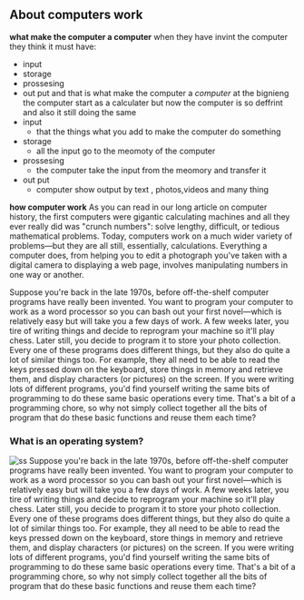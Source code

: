## About computers work
**what make the computer a computer**
when they have invint the computer
they think it must have:
* input
* storage
* prossesing
* out put
and that is what make the computer a *computer*
at the bignieng the computer start as a calculater
but now the computer is so deffrint
and also it still doing the same
* input
  * that the things what you add to make the computer do something
* storage
  * all the input go to the meomoty of the computer
* prossesing
  * the computer take the input from the meomory and transfer it
* out put
  * computer show output by text , photos,videos  and many thing

**how computer work**
As you can read in our long article on computer history, the first computers were gigantic calculating machines and all they ever really did was "crunch numbers": solve lengthy, difficult, or tedious mathematical problems. Today, computers work on a much wider variety of problems—but they are all still, essentially, calculations. Everything a computer does, from helping you to edit a photograph you've taken with a digital camera to displaying a web page, involves manipulating numbers in one way or another.

Suppose you're back in the late 1970s, before off-the-shelf computer programs have really been invented. You want to program your computer to work as a word processor so you can bash out your first novel—which is relatively easy but will take you a few days of work. A few weeks later, you tire of writing things and decide to reprogram your machine so it'll play chess. Later still, you decide to program it to store your photo collection. Every one of these programs does different things, but they also do quite a lot of similar things too. For example, they all need to be able to read the keys pressed down on the keyboard, store things in memory and retrieve them, and display characters (or pictures) on the screen. If you were writing lots of different programs, you'd find yourself writing the same bits of programming to do these same basic operations every time. That's a bit of a programming chore, so why not simply collect together all the bits of program that do these basic functions and reuse them each time?

### What is an operating system?
![ss](https://cdn4.explainthatstuff.com/computer-architecture.jpg)
Suppose you're back in the late 1970s, before off-the-shelf computer programs have really been invented. You want to program your computer to work as a word processor so you can bash out your first novel—which is relatively easy but will take you a few days of work. A few weeks later, you tire of writing things and decide to reprogram your machine so it'll play chess. Later still, you decide to program it to store your photo collection. Every one of these programs does different things, but they also do quite a lot of similar things too. For example, they all need to be able to read the keys pressed down on the keyboard, store things in memory and retrieve them, and display characters (or pictures) on the screen. If you were writing lots of different programs, you'd find yourself writing the same bits of programming to do these same basic operations every time. That's a bit of a programming chore, so why not simply collect together all the bits of program that do these basic functions and reuse them each time?


